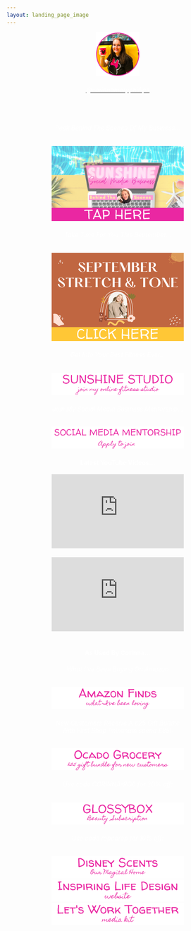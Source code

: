 ```yaml
---
layout: landing_page_image
---
```

<center>
<img src='/i/corinnamaryphillips/cmp-small.png' style='width: 100px; height: 100px; margin: auto;' alt='Profile image of Corinna'>
<h6>
<a href="https://www.instagram.com/corinnamaryphillips/" target="_blank" rel="noopener"><span style="color:white">@corinnamaryphillips</span></a>
</h6>
<br />
</center>
<center>

<h6 class="title"><span style="color:white">Peek Behind The Scenes Of My Business...</span></h6>
<a href="/sunshinestudio/mentorship/behind-scenes"><img src='/i/Buttons/instagram/image-buttons/behind-scenes-button.png' style='width: 300px; margin: auto;' alt='link to Sunshine Social Media Mentorship behind the scenes signup page' /></a>

<h6 class="title"><span style="color:white">Take Time For You This September...</span></h6>
<a href="/sunshinestudio/stretchandtone"><img src='/i/Buttons/instagram/image-buttons/stretch.png' alt='link to September Stretch & Tone enquiry page' /></a>

<h6 class="title"><span style="color:white">Get Into Your Best Fitness Ever...</span></h6>
<a href="/sunshinestudio"><img src='/i/Buttons/instagram/cmp/sunshinestudio.png' alt='link to Sunshine Studio information request page' /></a>

<h6 class="title"><span style="color:white">Join My Social Media Business Mentorship...</span></h6>
<a href="/sunshinestudio/mentorship"><img src='/i/Buttons/instagram/cmp/mentorship.png' alt='link to Sunshine Studio mentoring information request page' /></a>
<br />

 <div class="separator-2"></div>

<!-- Corinna Phillips YouTube latest START -->
  <h4 class="title"><span style="color:white">Latest YouTube Videos...</span></h4>
  
<iframe width="300" height="168" src="https://www.youtube-nocookie.com/embed/k7IedZeeXyA?rel=0" frameborder="0" allow="accelerometer; autoplay; encrypted-media; gyroscope; picture-in-picture" allowfullscreen></iframe>
  <br><br>

<iframe width="300" height="168" src="https://www.youtube-nocookie.com/embed/a6xT7Ba_rF4?rel=0" frameborder="0" allow="accelerometer; autoplay; encrypted-media; gyroscope; picture-in-picture" allowfullscreen></iframe>
  <br><br>

  
<!-- YouTube latest END -->

<div class="separator-2"></div>
<h4 class="title"><span style="color:white">As Used By Corinna...</span></h4>

<h6 class="title"><span style="color:white">What I've Been Buying On Amazon</span></h6>
<a href="https://www.amazon.co.uk/shop/inspiringlifedesign?listId=3U0NM08QFZXW7&ref=idea_share_inf" target="_blank" rel="noopener"><img src='/i/Buttons/instagram/cmp/amazon.png' alt='link to my Amazon Storefront Instagram list' /></a>
<h6 class="title"><span style="color:white">New Customers Receive A £25 Gift Bundle<br />With First Shop (minimum spend £85):</span></h6>
<a href="https://www.ocado.com/referred-friend/505cbe3b487044c485eff16fa1d3b405/0x02000000E1D9F75CFB9D7F9BB57A8999A021616E5D6AB0C4B49D4888A9C28770F8FC3DB51563962A7A806E83981656DD51CAC03A774FD57544EB599A74A000D3C34B9243/?utm_source=mgm&utm_medium=referral-link&utm_campaign=refer-a-friend" target="_blank" rel="noopener"><img src='/i/Buttons/instagram/cmp/ocado.png' alt='link to Ocado £25 gift bundle offer' /></a>
<h6 class="title"><span style="color:white">Use code <i>CORINNA-RO6</i> for 20% off:</span></h6>
<a href="https://inspiringlifedesign.com/takemeto/glossy" target="_blank" rel="noopener"><img src='/i/Buttons/instagram/cmp/glossybox.png' alt='link to GlossyBox site' /></a>
<h6 class="title"><span style="color:white">Use code <i>ropedrop</i> for 10% off:</span></h6>
<a href="https://www.ourmagicalhome.co.uk/" target="_blank" rel="noopener"><img src='/i/Buttons/instagram/cmp/ourmagicalhome.png' alt='link to Our Magical Home Etsy store' /></a>
<br />

 <div class="separator-2"></div>
<a href="https://inspiringlifedesign.com" target="_blank" rel="noopener"><img src='/i/Buttons/instagram/cmp/ild.png' alt='link to Inspiring Life Design website' /></a>
<br />
<a href="https://inspiringlifedesign.com/printables/ILD_Media_Kit.pdf" target="_blank" rel="noopener"><img src='/i/Buttons/instagram/cmp/mediakit.png' alt='link to Inspiring Life Design Media Kit' /></a>
<br />

</center>